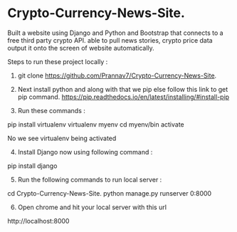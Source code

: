 # Crypto-Currency-News-Site.
Built a website using Django and Python and Bootstrap that connects to a free third party crypto API. able to pull news stories, crypto price data output it onto the screen of website automatically.


Steps to run these project locally : 

1.	git clone https://github.com/Prannav7/Crypto-Currency-News-Site.
2.	Next install python and along with that we pip else follow this link to get pip command.
https://pip.readthedocs.io/en/latest/installing/#install-pip

3.	Run these commands :

pip install virtualenv
virtualenv myenv
cd myenv/bin
activate

No we see virtualenv being activated

4.	Install Django now using following command :

pip install django

5.	Run the following commands to run local  server :

cd Crypto-Currency-News-Site.
python manage.py runserver 0:8000

6.	Open chrome and hit your local server with this url

http://localhost:8000 
